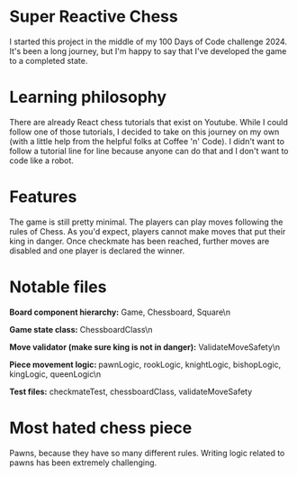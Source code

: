 # Super Reactive Chess

I started this project in the middle of my 100 Days of Code challenge 2024. It's been a long journey, but I'm happy to say that I've developed the game to a completed state.

# Learning philosophy

There are already React chess tutorials that exist on Youtube. While I could follow one of those tutorials, I decided to take on this journey on my own (with a little help from the helpful folks at Coffee 'n' Code). I didn't want to follow a tutorial line for line because anyone can do that and I don't want to code like a robot.

# Features

The game is still pretty minimal. The players can play moves following the rules of Chess. As you'd expect, players cannot make moves that put their king in danger. Once checkmate has been reached, further moves are disabled and one player is declared the winner.

# Notable files

<b>Board component hierarchy:</b> Game, Chessboard, Square\n

<b>Game state class:</b> ChessboardClass\n

<b>Move validator (make sure king is not in danger):</b> ValidateMoveSafety\n

<b>Piece movement logic: </b> pawnLogic, rookLogic, knightLogic, bishopLogic, kingLogic, queenLogic\n

<b>Test files:</b> checkmateTest, chessboardClass, validateMoveSafety

# Most hated chess piece

Pawns, because they have so many different rules. Writing logic related to pawns has been extremely challenging.